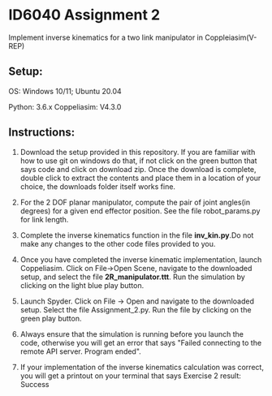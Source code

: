 # ID6040 Assignment 2 
Implement inverse kinematics for a two link manipulator in Coppleiasim(V-REP)

## Setup:
OS: Windows 10/11; Ubuntu 20.04

Python: 3.6.x
Coppeliasim: V4.3.0

## Instructions:

  1. Download the setup provided in this repository. If you are familiar with how to use git on windows do that, if not click on the green button that says code and click on download zip. Once the download is complete, double click to extract the contents and place them in a location of your choice, the downloads folder itself works fine.

  2. For the 2 DOF planar manipulator, compute the pair of joint angles(in degrees) for a given end effector position. See the file robot_params.py for link length.

  3. Complete the inverse kinematics function in the file **inv_kin.py**.Do not make any changes to the other code files provided to you.
  
  4. Once you have completed the inverse kinematic implementation, launch Coppeliasim. Click on File->Open Scene, navigate to the downloaded setup, and select the file **2R_manipulator.ttt**. Run the simulation by clicking on the light blue play button.

  5. Launch Spyder. Click on File -> Open and navigate to the downloaded setup. Select the file Assignment_2.py. Run the file by clicking on the green play button.

  6. Always ensure that the simulation is running before you launch the code, otherwise you will get an error that says "Failed connecting to the remote API server. Program ended".

  7. If your implementation of the inverse kinematics calculation was correct, you will get a printout on your terminal that says Exercise 2 result: Success

